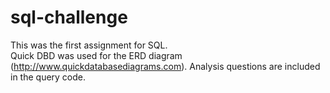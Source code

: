 # sql-challenge

This was the first assignment for SQL.  
Quick DBD was used for the ERD diagram (http://www.quickdatabasediagrams.com).
Analysis questions are included in the query code.
